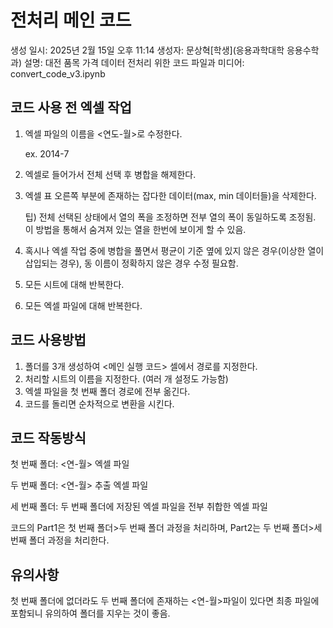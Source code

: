 # 전처리 메인 코드

생성 일시: 2025년 2월 15일 오후 11:14
생성자: 문상혁[학생](응용과학대학 응용수학과)
설명: 대전 품목 가격 데이터 전처리 위한 코드
파일과 미디어: convert_code_v3.ipynb

## 코드 사용 전 엑셀 작업

1. 엑셀 파일의 이름을 <연도-월>로 수정한다.
    
    ex. 2014-7
    
2. 엑셀로 들어가서 전체 선택 후 병합을 해제한다.
3. 엑셀 표 오른쪽 부분에 존재하는 잡다한 데이터(max, min 데이터들)을 삭제한다.
    
    팁) 전체 선택된 상태에서 열의 폭을 조정하면 전부 열의 폭이 동일하도록 조정됨. 이 방법을 통해서 숨겨져 있는 열을 한번에 보이게 할 수 있음.
    
4. 혹시나 엑셀 작업 중에 병합을 풀면서 평균이 기준 옆에 있지 않은 경우(이상한 열이 삽입되는 경우), 동 이름이 정확하지 않은 경우 수정 필요함.
5. 모든 시트에 대해 반복한다.
6. 모든 엑셀 파일에 대해 반복한다.

## 코드 사용방법

1. 폴더를 3개 생성하여 <메인 실행 코드> 셀에서 경로를 지정한다.
2. 처리할 시트의 이름을 지정한다. (여러 개 설정도 가능함)
3. 엑셀 파일을 첫 번째 폴더 경로에 전부 옮긴다.
4. 코드를 돌리면 순차적으로 변환을 시킨다.

## 코드 작동방식

첫 번째 폴더: <연-월> 엑셀 파일

두 번째 폴더: <연-월> 추출 엑셀 파일 

세 번째 폴더: 두 번째 폴더에 저장된 엑셀 파일을 전부 취합한 엑셀 파일

코드의 Part1은 첫 번째 폴더>두 번째 폴더 과정을 처리하며, Part2는 두 번째 폴더>세 번째 폴더 과정을 처리한다.

## 유의사항

첫 번째 폴더에 없더라도 두 번째 폴더에 존재하는 <연-월>파일이 있다면 최종 파일에 포함되니 유의하여 폴더를 지우는 것이 좋음.
